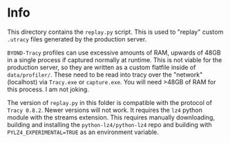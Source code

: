 # Info

This directory contains the `replay.py` script. This is used to "replay" custom `.utracy` files generated by the production server.

`BYOND-Tracy` profiles can use excessive amounts of RAM, upwards of 48GB in a single process if captured normally at runtime. This is not viable for the production server, so they are written as a custom flatfile inside of `data/profiler/`. These need to be read into tracy over the "network" (localhost) via `Tracy.exe` or `capture.exe`. You will need >48GB of RAM for this process. I am not joking.

The version of `replay.py` in this folder is compatible with the protocol of `Tracy 0.8.2`. Newer versions will not work. It requires the `lz4` python module with the streams extension. This requires manually downloading, building and installing the `python-lz4/python-lz4` repo and building with `PYLZ4_EXPERIMENTAL=TRUE` as an environment variable.
